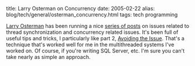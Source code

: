 title: Larry Osterman on Concurrency
date: 2005-02-22
alias: blog/tech/general/osterman_concurrency.html
tags: tech programming

<a href="http://weblogs.asp.net/LarryOsterman">Larry Osterman</a> has
been running a nice <a href="http://weblogs.asp.net/larryosterman/archive/2005/02/14/372508.aspx">
series of posts</a> on issues related to thread  synchronization and concurrency related issues.
It's been full of useful tips and tricks, I particularly like part 2,
<a href="http://weblogs.asp.net/larryosterman/archive/2005/02/15/373460.aspx">Avoiding
the Issue</a>. That's a technique that's worked well for me in the multithreaded
systems I've worked on. Of course, if you're writing SQL Server, etc. I'm sure
you can't take nearly as simple an approach.
